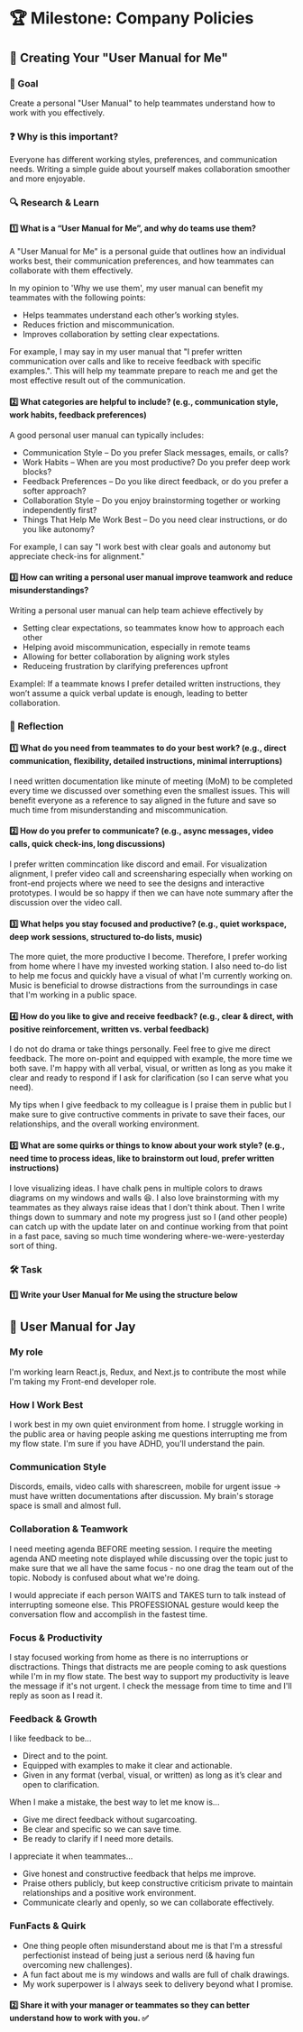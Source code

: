 # 🏆 Milestone: Company Policies

## 📖 Creating Your "User Manual for Me"

### 🎯 Goal

Create a personal "User Manual" to help teammates understand how to work with you effectively.

### ❓ Why is this important?

Everyone has different working styles, preferences, and communication needs. Writing a simple guide about yourself makes collaboration smoother and more enjoyable.

### 🔍 Research & Learn

#### 1️⃣ What is a “User Manual for Me”, and why do teams use them?

A "User Manual for Me" is a personal guide that outlines how an individual works best, their communication preferences, and how teammates can collaborate with them effectively.

In my opinion to 'Why we use them', my user manual can benefit my teammates with the following points:

- Helps teammates understand each other’s working styles.
- Reduces friction and miscommunication.
- Improves collaboration by setting clear expectations.

For example, I may say in my user manual that "I prefer written communication over calls and like to receive feedback with specific examples.". This will help my teammate prepare to reach me and get the most effective result out of the communication.

#### 2️⃣ What categories are helpful to include? (e.g., communication style, work habits, feedback preferences)

A good personal user manual can typically includes:

- Communication Style – Do you prefer Slack messages, emails, or calls?
- Work Habits – When are you most productive? Do you prefer deep work blocks?
- Feedback Preferences – Do you like direct feedback, or do you prefer a softer approach?
- Collaboration Style – Do you enjoy brainstorming together or working independently first?
- Things That Help Me Work Best – Do you need clear instructions, or do you like autonomy?

For example, I can say "I work best with clear goals and autonomy but appreciate check-ins for alignment."

#### 3️⃣ How can writing a personal user manual improve teamwork and reduce misunderstandings?

Writing a personal user manual can help team achieve effectively by

- Setting clear expectations, so teammates know how to approach each other
- Helping avoid miscommunication, especially in remote teams
- Allowing for better collaboration by aligning work styles
- Reduceing frustration by clarifying preferences upfront

Examplel: If a teammate knows I prefer detailed written instructions, they won’t assume a quick verbal update is enough, leading to better collaboration.

### 📝 Reflection

#### 1️⃣ What do you need from teammates to do your best work? (e.g., direct communication, flexibility, detailed instructions, minimal interruptions)

I need written documentation like minute of meeting (MoM) to be completed every time we discussed over something even the smallest issues. This will benefit everyone as a reference to say aligned in the future and save so much time from misunderstanding and miscommunication.

#### 2️⃣ How do you prefer to communicate? (e.g., async messages, video calls, quick check-ins, long discussions)

I prefer written commincation like discord and email. For visualization alignment, I prefer video call and screensharing especially when working on front-end projects where we need to see the designs and interactive prototypes. I would be so happy if then we can have note summary after the discussion over the video call.

#### 3️⃣ What helps you stay focused and productive? (e.g., quiet workspace, deep work sessions, structured to-do lists, music)

The more quiet, the more productive I become. Therefore, I prefer working from home where I have my invested working station. I also need to-do list to help me focus and quickly have a visual of what I'm currently working on. Music is beneficial to drowse distractions from the surroundings in case that I'm working in a public space.

#### 4️⃣ How do you like to give and receive feedback? (e.g., clear & direct, with positive reinforcement, written vs. verbal feedback)

I do not do drama or take things personally. Feel free to give me direct feedback. The more on-point and equipped with example, the more time we both save. I'm happy with all verbal, visual, or written as long as you make it clear and ready to respond if I ask for clarification (so I can serve what you need).

My tips when I give feedback to my colleague is I praise them in public but I make sure to give contructive comments in private to save their faces, our relationships, and the overall working environment.

#### 5️⃣ What are some quirks or things to know about your work style? (e.g., need time to process ideas, like to brainstorm out loud, prefer written instructions)

I love visualizing ideas. I have chalk pens in multiple colors to draws diagrams on my windows and walls 😆. I also love brainstorming with my teammates as they always raise ideas that I don't think about. Then I write things down to summary and note my progress just so I (and other people) can catch up with the update later on and continue working from that point in a fast pace, saving so much time wondering where-we-were-yesterday sort of thing.

### 🛠️ Task

#### 1️⃣ Write your User Manual for Me using the structure below

## 📖 User Manual for Jay

### My role

I'm working learn React.js, Redux, and Next.js to contribute the most while I'm taking my Front-end developer role.

### How I Work Best

I work best in my own quiet environment from home.
I struggle working in the public area or having people asking me questions interrupting me from my flow state. I'm sure if you have ADHD, you'll understand the pain.

### Communication Style

Discords, emails, video calls with sharescreen, mobile for urgent issue -> must have written documentations after discussion. My brain's storage space is small and almost full.

### Collaboration & Teamwork

I need meeting agenda BEFORE meeting session. I require the meeting agenda AND meeting note displayed while discussing over the topic just to make sure that we all have the same focus - no one drag the team out of the topic. Nobody is confused about what we're doing.

I would appreciate if each person WAITS and TAKES turn to talk instead of interrupting someone else. This PROFESSIONAL gesture would keep the conversation flow and accomplish in the fastest time.

### Focus & Productivity

I stay focused working from home as there is no interruptions or disctractions.
Things that distracts me are people coming to ask questions while I'm in my flow state.
The best way to support my productivity is leave the message if it's not urgent. I check the message from time to time and I'll reply as soon as I read it.

### Feedback & Growth

I like feedback to be...

- Direct and to the point.
- Equipped with examples to make it clear and actionable.
- Given in any format (verbal, visual, or written) as long as it’s clear and open to clarification.

When I make a mistake, the best way to let me know is...

- Give me direct feedback without sugarcoating.
- Be clear and specific so we can save time.
- Be ready to clarify if I need more details.

I appreciate it when teammates...

- Give honest and constructive feedback that helps me improve.
- Praise others publicly, but keep constructive criticism private to maintain relationships and a positive work environment.
- Communicate clearly and openly, so we can collaborate effectively.

### FunFacts & Quirk

- One thing people often misunderstand about me is that I'm a stressful perfectionist instead of being just a serious nerd (& having fun overcoming new challenges).
- A fun fact about me is my windows and walls are full of chalk drawings.
- My work superpower is I always seek to delivery beyond what I promise.

#### 2️⃣ Share it with your manager or teammates so they can better understand how to work with you. ✅
